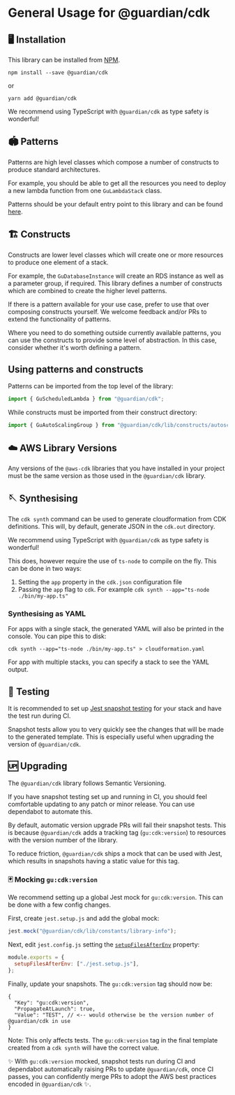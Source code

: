 # General Usage for @guardian/cdk

## 🖥 Installation
This library can be installed from [NPM](https://www.npmjs.com/package/@guardian/cdk).

```
npm install --save @guardian/cdk
```

or

```
yarn add @guardian/cdk
```

We recommend using TypeScript with `@guardian/cdk` as type safety is wonderful!

## 🏟 Patterns
Patterns are high level classes which compose a number of constructs to produce standard architectures.

For example, you should be able to get all the resources you need to deploy a new lambda function from one `GuLambdaStack` class.

Patterns should be your default entry point to this library and can be found [here](../src/patterns).

## 🏗 Constructs
Constructs are lower level classes which will create one or more resources to produce one element of a stack.

For example, the `GuDatabaseInstance` will create an RDS instance as well as a parameter group, if required.
This library defines a number of constructs which are combined to create the higher level patterns.

If there is a pattern available for your use case, prefer to use that over composing constructs yourself.
We welcome feedback and/or PRs to extend the functionality of patterns.

Where you need to do something outside currently available patterns, you can use the constructs to provide some level of abstraction.
In this case, consider whether it's worth defining a pattern.

## Using patterns and constructs
Patterns can be imported from the top level of the library:

```typescript
import { GuScheduledLambda } from "@guardian/cdk";
```

While constructs must be imported from their construct directory:

```typescript
import { GuAutoScalingGroup } from "@guardian/cdk/lib/constructs/autoscaling";
```

## ☁️ AWS Library Versions
Any versions of the `@aws-cdk` libraries that you have installed in your project must be the same version as those used in the `@guardian/cdk` library.

## 🪡 Synthesising
The `cdk synth` command can be used to generate cloudformation from CDK definitions.
This will, by default, generate JSON in the `cdk.out` directory.

We recommend using TypeScript with `@guardian/cdk` as type safety is wonderful!

This does, however require the use of `ts-node` to compile on the fly. This can be done in two ways:
  1. Setting the `app` property in the `cdk.json` configuration file
  1. Passing the `app` flag to `cdk`. For example `cdk synth --app="ts-node ./bin/my-app.ts"`

### Synthesising as YAML
For apps with a single stack, the generated YAML will also be printed in the console.
You can pipe this to disk:

```console
cdk synth --app="ts-node ./bin/my-app.ts" > cloudformation.yaml
```

For app with multiple stacks, you can specify a stack to see the YAML output.

## 🧪 Testing
It is recommended to set up [Jest snapshot testing](https://jestjs.io/docs/snapshot-testing) for your stack and have the test run during CI.

Snapshot tests allow you to very quickly see the changes that will be made to the generated template.
This is especially useful when upgrading the version of `@guardian/cdk`.

## 🆙 Upgrading
The `@guardian/cdk` library follows Semantic Versioning.

If you have snapshot testing set up and running in CI, you should feel comfortable updating to any patch or minor release.
You can use dependabot to automate this.

By default, automatic version upgrade PRs will fail their snapshot tests.
This is because `@guardian/cdk` adds a tracking tag (`gu:cdk:version`) to resources with the version number of the library.

To reduce friction, `@guardian/cdk` ships a mock that can be used with Jest, which results in snapshots having a static value for this tag.

### 🃏 Mocking `gu:cdk:version`
We recommend setting up a global Jest mock for `gu:cdk:version`.
This can be done with a few config changes.

First, create `jest.setup.js` and add the global mock:

```javascript
jest.mock("@guardian/cdk/lib/constants/library-info");
```

Next, edit `jest.config.js` setting the [`setupFilesAfterEnv`](https://jestjs.io/docs/configuration#setupfilesafterenv-array) property:

```javascript
module.exports = {
  setupFilesAfterEnv: ["./jest.setup.js"],
};
```

Finally, update your snapshots. The `gu:cdk:version` tag should now be:

```json5
{
  "Key": "gu:cdk:version",
  "PropagateAtLaunch": true,
  "Value": "TEST", // <-- would otherwise be the version number of @guardian/cdk in use
}
```

Note: This only affects tests. The `gu:cdk:version` tag in the final template created from a `cdk synth` will have the correct value.

✨ With `gu:cdk:version` mocked, snapshot tests run during CI and dependabot automatically raising PRs to update `@guardian/cdk`,
once CI passes, you can confidently merge PRs to adopt the AWS best practices encoded in `@guardian/cdk` ✨.
